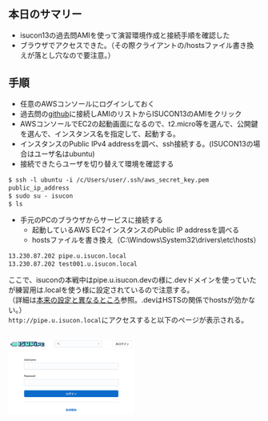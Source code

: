 ## 本日のサマリー
- isucon13の過去問AMIを使って演習環境作成と接続手順を確認した
- ブラウザでアクセスできた。（その際クライアントの/hostsファイル書き換えが落とし穴なので要注意。）

## 手順
- 任意のAWSコンソールにログインしておく
- 過去問の[github](https://github.com/matsuu/aws-isucon)に接続しAMIのリストからISUCON13のAMIをクリック
- AWSコンソールでEC2の起動画面になるので、t2.micro等を選んで、公開鍵を選んで、インスタンス名を指定して、起動する。
- インスタンスのPublic IPv4 addressを調べ、ssh接続する。(ISUCON13の場合はユーザ名はubuntu)
- 接続できたらユーザを切り替えて環境を確認する

```
$ ssh -l ubuntu -i /c/Users/user/.ssh/aws_secret_key.pem public_ip_address
$ sudo su - isucon
$ ls
```

- 手元のPCのブラウザからサービスに接続する
  - 起動しているAWS EC2インスタンスのPublic IP addressを調べる
  - hostsファイルを書き換え（C:\Windows\System32\drivers\etc\hosts）

```
13.230.87.202 pipe.u.isucon.local
13.230.87.202 test001.u.isucon.local
```
ここで、isuconの本戦中はpipe.u.isucon.devの様に.devドメインを使っていたが練習用は.localを使う様に設定されているので注意する。  
（詳細は[本来の設定と異なるところ](https://github.com/matsuu/aws-isucon/tree/main/isucon13)参照。.devはHSTSの関係でhostsが効かない。）  
`http://pipe.u.isucon.local`にアクセスすると以下のページが表示される。  

<br/>
<img src="./images/2024-10-03-isupipe.png" width="50%">
